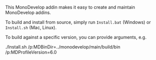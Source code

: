 This MonoDevelop addin makes it easy to create and maintain MonoDevelop addins.

To build and install from source, simply run `Install.bat` (Windows) or `Install.sh` (Mac, Linux).

To build against a specific version, you can provide arguments, e.g.

  ./Install.sh /p:MDBinDir=../monodevelop/main/build/bin /p:MDProfileVersion=6.0
